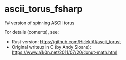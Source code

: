 # ascii_torus_fsharp
F# version of spinning ASCII torus

For details (coments), see:
* Rust version: https://github.com/HidekiAI/ascii_torust
* Original writeup in C (by Andy Sloane): https://www.a1k0n.net/2011/07/20/donut-math.html